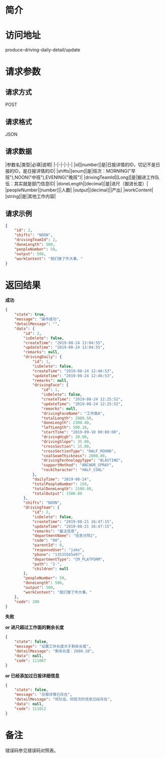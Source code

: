 # 简介

# 访问地址
produce-driving-daily-detail/update

# 请求参数

## 请求方式
POST

## 请求格式
JSON

## 请求数据
|参数名|类型|必填|说明|
|-|-|-|-|-|
|id|[number]|是|日报详情的ID，切记不是日报的ID，是日报详情的ID|
|shifts|[enum]|是|班次：MORNING("早班"),NOON("中班"),EVENING("晚班")|
|drivingTeamId|[Long]|是|掘进工作队伍：其实就是部门信息ID|
|doneLength|[decimal]|是|进尺（掘进长度）|
|peopleNumber|[number]||人数|
|output|[decimal]||产出|
|workContent|[string]|是|其他工作内容|

## 请求示例
```json
{
	"id": 2,
    "shifts": "NOON",
    "drivingTeamId": 2,
    "doneLength": 500,
    "peopleNumber": 50,
    "output": 500,
    "workContent": "我们做了件大事。"
}
```

# 返回结果
**成功**
```json
{
    "state": true,
    "message": "操作成功",
    "detailMessage": "",
    "data": {
        "id": 2,
        "isDelete": false,
        "createTime": "2019-08-24 13:04:55",
        "updateTime": "2019-08-24 13:04:55",
        "remarks": null,
        "drivingDaily": {
            "id": 1,
            "isDelete": false,
            "createTime": "2019-08-24 12:46:53",
            "updateTime": "2019-08-24 12:46:53",
            "remarks": null,
            "drivingFace": {
                "id": 1,
                "isDelete": false,
                "createTime": "2019-08-24 12:25:52",
                "updateTime": "2019-08-24 12:25:52",
                "remarks": null,
                "drivingFaceName": "工作面A",
                "totalLength": 2800.50,
                "doneLength": 2300.40,
                "leftLength": 500.10,
                "startTime": "2019-09-10 00:00:00",
                "drivingHigh": 20.00,
                "drivingSlope": 35.00,
                "crossSection": 15.00,
                "crossSectionType": "HALF_ROUND",
                "coalSeamThickness": 2000.00,
                "drivingTechnologyType": "BLASTING",
                "supportMethod": "ANCHOR_SPRAY",
                "rockCharacter": "HALF_COAL"
            },
            "dailyTime": "2019-08-24",
            "totalPeopleNumber": 150,
            "totalDoneLength": 2100.00,
            "totalOutput": 1500.00
        },
        "shifts": "NOON",
        "drivingTeam": {
            "id": 2,
            "isDelete": false,
            "createTime": "2019-08-21 16:47:15",
            "updateTime": "2019-08-21 16:47:15",
            "remarks": "备注信息",
            "departmentName": "信息分院2",
            "code": "00",
            "parentId": 0,
            "responseUser": "jake",
            "phone": "13535565497",
            "departmentType": "CM_PLATFORM",
            "path": "2-",
            "children": null
        },
        "peopleNumber": 50,
        "doneLength": 500,
        "output": 500,
        "workContent": "我们做了件大事。"
    },
    "code": 200
}
```

**失败**

**or 进尺超过工作面的剩余长度**
```json
{
    "state": false,
    "message": "设置工作长度大于剩余长度",
    "detailMessage": "剩余长度：2600.10",
    "data": null,
    "code": 111007
}
```

**or 已经添加过日报详细信息**
```json
{
    "state": false,
    "message": "日报详情已存在",
    "detailMessage": "同队伍、同班次的信息已经存在",
    "data": null,
    "code": 111012
}
```



# 备注
错误码参见错误码对照表。